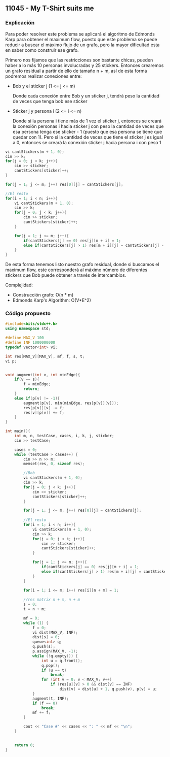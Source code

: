 ## 11045 - My T-Shirt suits me

### Explicación

Para poder resolver este problema se aplicará el algoritmo de Edmonds Karp para obtener el maximum flow, puesto que este problema se puede reducir a buscar el máximo flujo de un grafo, pero la mayor dificultad esta en saber como construir ese grafo.

Primero nos fijamos que las restricciones son bastante chicas, pueden haber a lo más 10 personas involucradas y 25 stickers. Entonces crearemos un grafo residual a partir de ello de tamaño n + m, así de esta forma podremos realizar conexiones entre:

* Bob y el sticker j (1 <= j <= m)

  Donde cada conexión entre Bob y un sticker j, tendrá peso la cantidad de veces que tenga bob ese sticker

* Sticker j y persona i (2 <= i <= n)

  Donde si la persona i tiene más de 1 vez el sticker j, entonces se creará la conexión personas i hacia sticker j con peso la cantidad de veces que esa persona tenga ese sticker - 1 (puesto que esa persona se tiene que quedar con 1). Pero si la cantidad de veces que tiene el sticker j es igual a 0, entonces se creará la conexión sticker j hacia persona i con peso 1

```cpp
vi cantStickers(m + 1, 0);
cin >> k;
for(j = 0; j < k; j++){
    cin >> sticker; 
    cantStickers[sticker]++;
}

for(j = 1; j <= m; j++) res[0][j] = cantStickers[j];

//El resto
for(i = 1; i < n; i++){
    vi cantStickers(m + 1, 0);
    cin >> k;
    for(j = 0; j < k; j++){
        cin >> sticker; 
        cantStickers[sticker]++;
    }

    for(j = 1; j <= m; j++){
        if(cantStickers[j] == 0) res[j][m + i] = 1;
        else if(cantStickers[j] > 1) res[m + i][j] = cantStickers[j] - 1;
    }
}
```

De esta forma tenemos listo nuestro grafo residual, donde si buscamos el maximum flow, este corresponderá al máximo número de diferentes stickers que Bob puede obtener a través de intercambios.

Complejidad:

* Construcción grafo: O(n \* m)
* Edmonds Karp's Algorithm: O(V\*E^2)

### Código propuesto

```Cpp
#include<bits/stdc++.h>
using namespace std;

#define MAX_V 100
#define INF 1000000000
typedef vector<int> vi;

int res[MAX_V][MAX_V], mf, f, s, t;
vi p;


void augment(int v, int minEdge){
	if(v == s){
		f = minEdge;
		return;
	}
	else if(p[v] != -1){
		augment(p[v], min(minEdge, res[p[v]][v]));
		res[p[v]][v] -= f;
		res[v][p[v]] += f;
	}
}

int main(){
	int m, n, testCase, cases, i, k, j, sticker;
	cin >> testCase;

	cases = 0;
	while (testCase > cases++) {
		cin >> n >> m;
		memset(res, 0, sizeof res);

		//Bob
		vi cantStickers(m + 1, 0);
		cin >> k;
		for(j = 0; j < k; j++){
			cin >> sticker; 
			cantStickers[sticker]++;
		}

		for(j = 1; j <= m; j++) res[0][j] = cantStickers[j];
		
		//El resto
		for(i = 1; i < n; i++){
			vi cantStickers(m + 1, 0);
			cin >> k;
			for(j = 0; j < k; j++){
				cin >> sticker; 
				cantStickers[sticker]++;
			}

			for(j = 1; j <= m; j++){
				if(cantStickers[j] == 0) res[j][m + i] = 1;
				else if(cantStickers[j] > 1) res[m + i][j] = cantStickers[j] - 1;
			}
		}

		for(i = 1; i <= m; i++) res[i][n + m] = 1;
		
		//res matrix n + m, n + m
		s = 0;
		t = n + m;

		mf = 0;
		while (1) {
			f = 0;
			vi dist(MAX_V, INF);
			dist[s] = 0;
			queue<int> q;
			q.push(s);
			p.assign(MAX_V, -1);
			while (!q.empty()) {
				int u = q.front();
				q.pop();
				if (u == t)
					break;
				for (int v = 0; v < MAX_V; v++)
					if (res[u][v] > 0 && dist[v] == INF)
						dist[v] = dist[u] + 1, q.push(v), p[v] = u;
			}
			augment(t, INF);
			if (f == 0)
				break;
			mf += f;
		}

		cout << "Case #" << cases << ": " << mf << "\n";
	}

	
	return 0;
}
```

